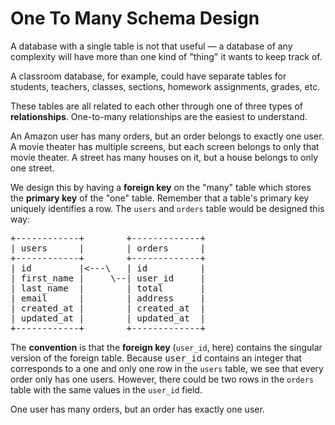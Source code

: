 # One To Many Schema Design

A database with a single table is not that useful &mdash; a database of any complexity will have more than one kind of "thing" it wants to keep track of.

A classroom database, for example, could have separate tables for students, teachers, classes, sections, homework assignments, grades, etc.

These tables are all related to each other through one of three types of **relationships**.  One-to-many relationships are the easiest to understand.

An Amazon user has many orders, but an order belongs to exactly one user.  A movie theater has multiple screens, but each screen belongs to only that movie theater.  A street has many houses on it, but a house belongs to only one street.

We design this by having a **foreign key** on the "many" table which stores the **primary key** of the "one" table.  Remember that a table's primary key uniquely identifies a row.  The `users` and `orders` table would be designed this way:

<pre>
+------------+        +-------------+
| users      |        | orders      |
+------------+        +-------------+
| id         |&lt;---\   | id          |
| first_name |     \--| user_id     |
| last_name  |        | total       |
| email      |        | address     |
| created_at |        | created_at  |
| updated_at |        | updated_at  |
+------------+        +-------------+
</pre>

The **convention** is that the **foreign key** (`user_id`, here) contains the singular version of the foreign table.  Because <tt>user_id</tt> contains an integer that corresponds to a one and only one row in the `users` table, we see that every order only has one users.  However, there could be two rows in the `orders` table with the same values in the `user_id` field.

One user has many orders, but an order has exactly one user.
